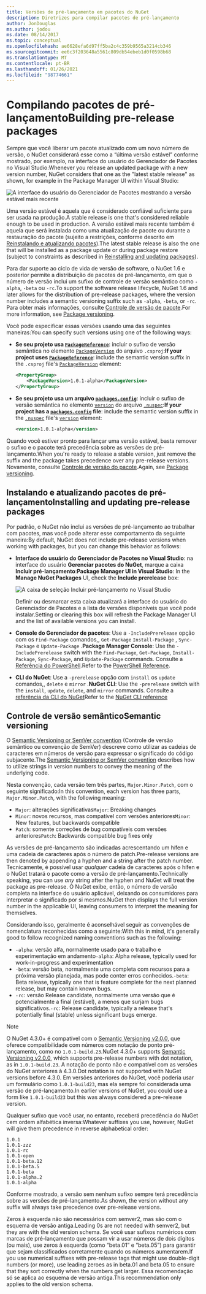```yaml
---
title: Versões de pré-lançamento em pacotes do NuGet
description: Diretrizes para compilar pacotes de pré-lançamento
author: JonDouglas
ms.author: jodou
ms.date: 08/14/2017
ms.topic: conceptual
ms.openlocfilehash: ae6628efa6d97ff5ba2c4c359b9565a3214cb346
ms.sourcegitcommit: ee6c3f203648a5561c809db54ebeb1d0f0598b68
ms.translationtype: MT
ms.contentlocale: pt-BR
ms.lasthandoff: 01/26/2021
ms.locfileid: "98774661"
---
```

# <a name="building-pre-release-packages"></a><span data-ttu-id="80854-103">Compilando pacotes de pré-lançamento</span><span class="sxs-lookup"><span data-stu-id="80854-103">Building pre-release packages</span></span>

<span data-ttu-id="80854-104">Sempre que você liberar um pacote atualizado com um novo número de versão, o NuGet considerará esse como a “última versão estável” conforme mostrado, por exemplo, na interface do usuário do Gerenciador de Pacotes no Visual Studio:</span><span class="sxs-lookup"><span data-stu-id="80854-104">Whenever you release an updated package with a new version number, NuGet considers that one as the "latest stable release" as shown, for example in the Package Manager UI within Visual Studio:</span></span>

![A interface do usuário do Gerenciador de Pacotes mostrando a versão estável mais recente](media/Prerelease_01-LatestStable.png)

<span data-ttu-id="80854-106">Uma versão estável é aquela que é considerado confiável suficiente para ser usada na produção.</span><span class="sxs-lookup"><span data-stu-id="80854-106">A stable release is one that's considered reliable enough to be used in production.</span></span> <span data-ttu-id="80854-107">A versão estável mais recente também é aquela que será instalada como uma atualização de pacote ou durante a restauração do pacote (sujeito a restrições, conforme descrito em [Reinstalando e atualizando pacotes](../consume-packages/reinstalling-and-updating-packages.md)).</span><span class="sxs-lookup"><span data-stu-id="80854-107">The latest stable release is also the one that will be installed as a package update or during package restore (subject to constraints as described in [Reinstalling and updating packages](../consume-packages/reinstalling-and-updating-packages.md)).</span></span>

<span data-ttu-id="80854-108">Para dar suporte ao ciclo de vida de versão de software, o NuGet 1.6 e posterior permite a distribuição de pacotes de pré-lançamento, em que o número de versão inclui um sufixo de controle de versão semântico como `-alpha`, `-beta` ou `-rc`.</span><span class="sxs-lookup"><span data-stu-id="80854-108">To support the software release lifecycle, NuGet 1.6 and later allows for the distribution of pre-release packages, where the version number includes a semantic versioning suffix such as `-alpha`, `-beta`, or `-rc`.</span></span> <span data-ttu-id="80854-109">Para obter mais informações, consulte [Controle de versão de pacote](../concepts/package-versioning.md#pre-release-versions).</span><span class="sxs-lookup"><span data-stu-id="80854-109">For more information, see [Package versioning](../concepts/package-versioning.md#pre-release-versions).</span></span>

<span data-ttu-id="80854-110">Você pode especificar essas versões usando uma das seguintes maneiras:</span><span class="sxs-lookup"><span data-stu-id="80854-110">You can specify such versions using one of the following ways:</span></span>

- <span data-ttu-id="80854-111">**Se seu projeto usa [`PackageReference`](../consume-packages/package-references-in-project-files.md)**: incluir o sufixo de versão semântica no elemento [`PackageVersion`](/dotnet/core/tools/csproj#packageversion) do arquivo `.csproj`:</span><span class="sxs-lookup"><span data-stu-id="80854-111">**If your project uses [`PackageReference`](../consume-packages/package-references-in-project-files.md)**: include the semantic version suffix in the `.csproj` file's [`PackageVersion`](/dotnet/core/tools/csproj#packageversion) element:</span></span>

    ```xml
    <PropertyGroup>
        <PackageVersion>1.0.1-alpha</PackageVersion>
    </PropertyGroup>
    ```

- <span data-ttu-id="80854-112">**Se seu projeto usa um arquivo [`packages.config`](../reference/packages-config.md)**: incluir o sufixo de versão semântica no elemento [`version`](../reference/nuspec.md#version) do arquivo [`.nuspec`](../reference/nuspec.md):</span><span class="sxs-lookup"><span data-stu-id="80854-112">**If your project has a [`packages.config`](../reference/packages-config.md) file**: include the semantic version suffix in the [`.nuspec`](../reference/nuspec.md) file's [`version`](../reference/nuspec.md#version) element:</span></span>

    ```xml
    <version>1.0.1-alpha</version>
    ```

<span data-ttu-id="80854-113">Quando você estiver pronto para lançar uma versão estável, basta remover o sufixo e o pacote terá precedência sobre as versões de pré-lançamento.</span><span class="sxs-lookup"><span data-stu-id="80854-113">When you're ready to release a stable version, just remove the suffix and the package takes precedence over any pre-release versions.</span></span> <span data-ttu-id="80854-114">Novamente, consulte [Controle de versão do pacote](../concepts/package-versioning.md#pre-release-versions).</span><span class="sxs-lookup"><span data-stu-id="80854-114">Again, see [Package versioning](../concepts/package-versioning.md#pre-release-versions).</span></span>

## <a name="installing-and-updating-pre-release-packages"></a><span data-ttu-id="80854-115">Instalando e atualizando pacotes de pré-lançamento</span><span class="sxs-lookup"><span data-stu-id="80854-115">Installing and updating pre-release packages</span></span>

<span data-ttu-id="80854-116">Por padrão, o NuGet não inclui as versões de pré-lançamento ao trabalhar com pacotes, mas você pode alterar esse comportamento da seguinte maneira:</span><span class="sxs-lookup"><span data-stu-id="80854-116">By default, NuGet does not include pre-release versions when working with packages, but you can change this behavior as follows:</span></span>

- <span data-ttu-id="80854-117">**Interface do usuário do Gerenciador de Pacotes no Visual Studio**: na interface do usuário **Gerenciar pacotes do NuGet**, marque a caixa **Incluir pré-lançamento**:</span><span class="sxs-lookup"><span data-stu-id="80854-117">**Package Manager UI in Visual Studio**: In the **Manage NuGet Packages** UI, check the **Include prerelease** box:</span></span>

    ![A caixa de seleção Incluir pré-lançamento no Visual Studio](media/Prerelease_02-CheckPrerelease.png)

    <span data-ttu-id="80854-119">Definir ou desmarcar esta caixa atualizará a interface do usuário do Gerenciador de Pacotes e a lista de versões disponíveis que você pode instalar.</span><span class="sxs-lookup"><span data-stu-id="80854-119">Setting or clearing this box will refresh the Package Manager UI and the list of available versions you can install.</span></span>

- <span data-ttu-id="80854-120">**Console do Gerenciador de pacotes**: Use a `-IncludePrerelease` opção com os `Find-Package` comandos,, `Get-Package` `Install-Package` , `Sync-Package` e `Update-Package` .</span><span class="sxs-lookup"><span data-stu-id="80854-120">**Package Manager Console**: Use the `-IncludePrerelease` switch with the `Find-Package`, `Get-Package`, `Install-Package`, `Sync-Package`, and `Update-Package` commands.</span></span> <span data-ttu-id="80854-121">Consulte a [Referência do PowerShell](../reference/powershell-reference.md).</span><span class="sxs-lookup"><span data-stu-id="80854-121">Refer to the [PowerShell Reference](../reference/powershell-reference.md).</span></span>

- <span data-ttu-id="80854-122">**CLI do NuGet**: Use a `-prerelease` opção com `install` os `update` comandos,, `delete` e `mirror` .</span><span class="sxs-lookup"><span data-stu-id="80854-122">**NuGet CLI**: Use the `-prerelease` switch with the `install`, `update`, `delete`, and `mirror` commands.</span></span> <span data-ttu-id="80854-123">Consulte a [referência da CLI do NuGet](../reference/nuget-exe-cli-reference.md)</span><span class="sxs-lookup"><span data-stu-id="80854-123">Refer to the [NuGet CLI reference](../reference/nuget-exe-cli-reference.md)</span></span>

## <a name="semantic-versioning"></a><span data-ttu-id="80854-124">Controle de versão semântico</span><span class="sxs-lookup"><span data-stu-id="80854-124">Semantic versioning</span></span>

<span data-ttu-id="80854-125">O [Semantic Versioning or SemVer convention](https://semver.org/spec/v1.0.0.html) (Controle de versão semântico ou convenção de SemVer) descreve como utilizar as cadeias de caracteres em números de versão para expressar o significado do código subjacente.</span><span class="sxs-lookup"><span data-stu-id="80854-125">The [Semantic Versioning or SemVer convention](https://semver.org/spec/v1.0.0.html) describes how to utilize strings in version numbers to convey the meaning of the underlying code.</span></span>

<span data-ttu-id="80854-126">Nesta convenção, cada versão tem três partes, `Major.Minor.Patch`, com o seguinte significado:</span><span class="sxs-lookup"><span data-stu-id="80854-126">In this convention, each version has three parts, `Major.Minor.Patch`, with the following meaning:</span></span>

- <span data-ttu-id="80854-127">`Major`: alterações significativas</span><span class="sxs-lookup"><span data-stu-id="80854-127">`Major`: Breaking changes</span></span>
- <span data-ttu-id="80854-128">`Minor`: novos recursos, mas compatível com versões anteriores</span><span class="sxs-lookup"><span data-stu-id="80854-128">`Minor`: New features, but backwards compatible</span></span>
- <span data-ttu-id="80854-129">`Patch`: somente correções de bug compatíveis com versões anteriores</span><span class="sxs-lookup"><span data-stu-id="80854-129">`Patch`: Backwards compatible bug fixes only</span></span>

<span data-ttu-id="80854-130">As versões de pré-lançamento são indicadas acrescentando um hífen e uma cadeia de caracteres após o número de patch.</span><span class="sxs-lookup"><span data-stu-id="80854-130">Pre-release versions are then denoted by appending a hyphen and a string after the patch number.</span></span> <span data-ttu-id="80854-131">Tecnicamente, é possível usar *qualquer* cadeia de caracteres após o hífen e o NuGet tratará o pacote como a versão de pré-lançamento.</span><span class="sxs-lookup"><span data-stu-id="80854-131">Technically speaking, you can use *any* string after the hyphen and NuGet will treat the package as pre-release.</span></span> <span data-ttu-id="80854-132">O NuGet exibe, então, o número de versão completa na interface do usuário aplicável, deixando os consumidores para interpretar o significado por si mesmos.</span><span class="sxs-lookup"><span data-stu-id="80854-132">NuGet then displays the full version number in the applicable UI, leaving consumers to interpret the meaning for themselves.</span></span>

<span data-ttu-id="80854-133">Considerando isso, geralmente é aconselhável seguir as convenções de nomenclatura reconhecidas como a seguinte:</span><span class="sxs-lookup"><span data-stu-id="80854-133">With this in mind, it's generally good to follow recognized naming conventions such as the following:</span></span>

- <span data-ttu-id="80854-134">`-alpha`: versão alfa, normalmente usado para o trabalho e experimentação em andamento</span><span class="sxs-lookup"><span data-stu-id="80854-134">`-alpha`: Alpha release, typically used for work-in-progress and experimentation</span></span>
- <span data-ttu-id="80854-135">`-beta`: versão beta, normalmente uma completa com recursos para a próxima versão planejada, mas pode conter erros conhecidos.</span><span class="sxs-lookup"><span data-stu-id="80854-135">`-beta`: Beta release, typically one that is feature complete for the next planned release, but may contain known bugs.</span></span>
- <span data-ttu-id="80854-136">`-rc`: versão Release candidate, normalmente uma versão que é potencialmente a final (estável), a menos que surjam bugs significativos.</span><span class="sxs-lookup"><span data-stu-id="80854-136">`-rc`: Release candidate, typically a release that's potentially final (stable) unless significant bugs emerge.</span></span>

> [!Note]
> <span data-ttu-id="80854-137">O NuGet 4.3.0+ é compatível com o [Semantic Versioning v2.0.0](https://semver.org/spec/v2.0.0.html), que oferece compatibilidade com números com notação de ponto pré-lançamento, como no `1.0.1-build.23`.</span><span class="sxs-lookup"><span data-stu-id="80854-137">NuGet 4.3.0+ supports [Semantic Versioning v2.0.0](https://semver.org/spec/v2.0.0.html), which supports pre-release numbers with dot notation, as in `1.0.1-build.23`.</span></span> <span data-ttu-id="80854-138">A notação de ponto não e compatível com as versões do NuGet anteriores à 4.3.0.</span><span class="sxs-lookup"><span data-stu-id="80854-138">Dot notation is not supported with NuGet versions before 4.3.0.</span></span> <span data-ttu-id="80854-139">Em versões anteriores do NuGet, você poderia usar um formulário como `1.0.1-build23`, mas ela sempre foi considerada uma versão de pré-lançamento.</span><span class="sxs-lookup"><span data-stu-id="80854-139">In earlier versions of NuGet, you could use a form like `1.0.1-build23` but this was always considered a pre-release version.</span></span>

<span data-ttu-id="80854-140">Qualquer sufixo que você usar, no entanto, receberá precedência do NuGet cem ordem alfabética inversa:</span><span class="sxs-lookup"><span data-stu-id="80854-140">Whatever suffixes you use, however, NuGet will give them precedence in reverse alphabetical order:</span></span>

```
1.0.1
1.0.1-zzz
1.0.1-rc
1.0.1-open
1.0.1-beta.12
1.0.1-beta.5
1.0.1-beta
1.0.1-alpha.2
1.0.1-alpha
```

<span data-ttu-id="80854-141">Conforme mostrado, a versão sem nenhum sufixo sempre terá precedência sobre as versões de pré-lançamento.</span><span class="sxs-lookup"><span data-stu-id="80854-141">As shown, the version without any suffix will always take precedence over pre-release versions.</span></span>

<span data-ttu-id="80854-142">Zeros à esquerda não são necessários com semver2, mas são com o esquema de versão antiga.</span><span class="sxs-lookup"><span data-stu-id="80854-142">Leading 0s are not needed with semver2, but they are with the old version schema.</span></span> <span data-ttu-id="80854-143">Se você usar sufixos numéricos com marcas de pré-lançamento que possam vir a usar números de dois dígitos (ou mais), use zeros à esquerda (como “beta.01” e “beta.05”) para garantir que sejam classificados corretamente quando os números aumentarem.</span><span class="sxs-lookup"><span data-stu-id="80854-143">If you use numerical suffixes with pre-release tags that might use double-digit numbers (or more), use leading zeroes as in beta.01 and beta.05 to ensure that they sort correctly when the numbers get larger.</span></span> <span data-ttu-id="80854-144">Essa recomendação só se aplica ao esquema de versão antiga.</span><span class="sxs-lookup"><span data-stu-id="80854-144">This recommendation only applies to the old version schema.</span></span>

